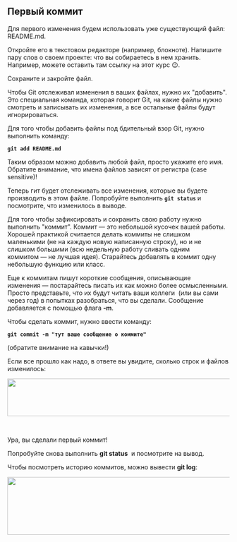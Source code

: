 <h2>Первый коммит</h2>

<p>Для первого изменения будем использовать уже существующий файл: README.md.</p>

<p>Откройте его в текстовом редакторе (например, блокноте). Напишите пару слов о своем проекте: что вы собираетесь в нем хранить. Например, можете оставить&nbsp;там ссылку на этот курс 😉. &nbsp;</p>

<p>Сохраните и закройте файл.</p>

<p>Чтобы Git отслеживал изменения в ваших файлах, нужно их "добавить". Это специальная команда, которая говорит Git, на какие файлы нужно смотреть и записывать их изменения, а все остальные файлы будут игнорироваться.</p>

<p>Для того чтобы добавить файлы под бдительный взор Git, нужно выполнить команду:</p>

<p><strong><code>git add README.md</code></strong></p>

<p>Таким образом можно добавить любой файл, просто укажите его имя. Обратите внимание, что имена файлов зависят от регистра (case sensitive)!&nbsp;</p>

<p>Теперь гит будет отслеживать все изменения, которые вы будете производить в этом файле. Попробуйте выполнить <strong><code>git status</code>&nbsp;</strong>и посмотрите, что изменилось в выводе.&nbsp;</p>

<p>Для того чтобы зафиксировать и сохранить свою работу нужно выполнить "коммит". Коммит&nbsp;— это небольшой кусочек вашей работы. Хорошей практикой считается делать коммиты не слишком маленькими (не на каждую новую написанную строку), но и не слишком большими (всю недельную работу сливать одним коммитом&nbsp;— не лучшая идея). Старайтесь добавлять в коммит одну небольшую функцию&nbsp;или класс.</p>

<p>Еще к коммитам пишут короткие сообщения, описывающие изменения&nbsp;— постарайтесь писать их как можно более осмысленными. Просто представьте, что их будут читать ваши коллеги&nbsp; (или вы сами через год) в попытках разобраться, что вы сделали. Сообщение добавляется с помощью флага <strong>-m</strong>.</p>

<p>Чтобы сделать коммит, нужно ввести команду:</p>

<p><code><strong>git commit -m "тут ваше сообщение о коммите" &nbsp;</strong></code></p>

<p>(обратите внимание на кавычки!)</p>

<p>Если все прошло как надо, в ответе вы увидите, сколько строк и файлов изменилось:</p>

<p style="text-align: center;"><img alt="" height="85" src="https://ucarecdn.com/bb01d09e-d20b-4945-8418-f69855f70212/" width="534"></p>

<p>&nbsp;</p>

<p>Ура, вы сделали первый коммит!</p>

<p>Попробуйте снова выполнить <strong>git status</strong>&nbsp; и посмотрите на вывод.&nbsp;</p>

<p>Чтобы посмотреть историю коммитов, можно вывести <strong>git log</strong>:</p>

<p style="text-align: center;"><img alt="" height="131" src="https://ucarecdn.com/a43e8f89-9348-40d6-9808-f13f997bd45f/" width="593"></p>